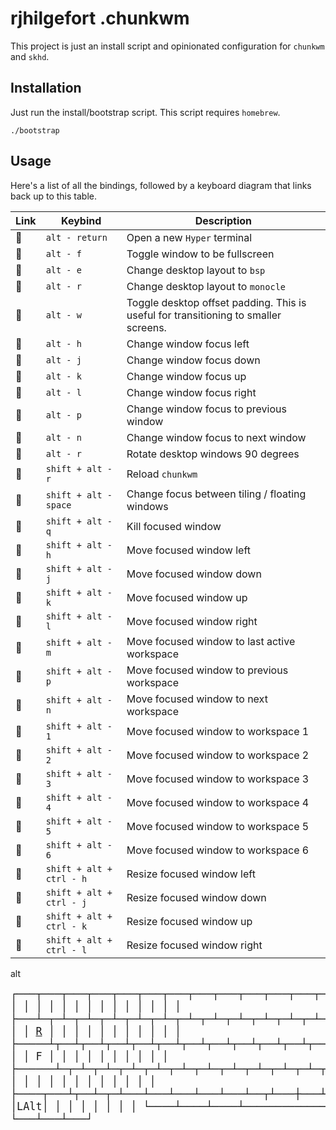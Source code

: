 # rjhilgefort .chunkwm 

This project is just an install script and opinionated configuration for `chunkwm` and `skhd`.


## Installation

Just run the install/bootstrap script. This script requires `homebrew`.

```shell
./bootstrap
```

## Usage

Here's a list of all the bindings, followed by a keyboard diagram that links back up to this table.

| Link | Keybind | Description |
| --- | --- | --- |
| <a id="">🔗</a> | `alt - return` | Open a new `Hyper` terminal |
| <a id="">🔗</a> | `alt - f` | Toggle window to be fullscreen |
| <a id="">🔗</a> | `alt - e` | Change desktop layout to `bsp` |
| <a id="">🔗</a> | `alt - r` | Change desktop layout to `monocle` |
| <a id="">🔗</a> | `alt - w` | Toggle desktop offset padding. This is useful for transitioning to smaller screens. |
| <a id="">🔗</a> | `alt - h` | Change window focus left |
| <a id="">🔗</a> | `alt - j` | Change window focus down |
| <a id="">🔗</a> | `alt - k` | Change window focus up |
| <a id="">🔗</a> | `alt - l` | Change window focus right |
| <a id="">🔗</a> | `alt - p` | Change window focus to previous window |
| <a id="">🔗</a> | `alt - n` | Change window focus to next window |
| <a id="">🔗</a> | `alt - r` | Rotate desktop windows 90 degrees |
| <a id="reload">🔗</a> | `shift + alt - r` | Reload `chunkwm` |
| <a id="">🔗</a> | `shift + alt - space` | Change focus between tiling / floating windows |
| <a id="">🔗</a> | `shift + alt - q` | Kill focused window |
| <a id="">🔗</a> | `shift + alt - h` | Move focused window left |
| <a id="">🔗</a> | `shift + alt - j` | Move focused window down |
| <a id="">🔗</a> | `shift + alt - k` | Move focused window up |
| <a id="">🔗</a> | `shift + alt - l` | Move focused window right |
| <a id="">🔗</a> | `shift + alt - m` | Move focused window to last active workspace |
| <a id="">🔗</a> | `shift + alt - p` | Move focused window to previous workspace |
| <a id="">🔗</a> | `shift + alt - n` | Move focused window to next workspace |
| <a id="">🔗</a> | `shift + alt - 1` | Move focused window to workspace 1 |
| <a id="">🔗</a> | `shift + alt - 2` | Move focused window to workspace 2 |
| <a id="">🔗</a> | `shift + alt - 3` | Move focused window to workspace 3 |
| <a id="">🔗</a> | `shift + alt - 4` | Move focused window to workspace 4 |
| <a id="">🔗</a> | `shift + alt - 5` | Move focused window to workspace 5 |
| <a id="">🔗</a> | `shift + alt - 6` | Move focused window to workspace 6 |
| <a id="">🔗</a> | `shift + alt + ctrl - h` | Resize focused window left |
| <a id="">🔗</a> | `shift + alt + ctrl - j` | Resize focused window down |
| <a id="">🔗</a> | `shift + alt + ctrl - k` | Resize focused window up |
| <a id="">🔗</a> | `shift + alt + ctrl - l` | Resize focused window right |


alt
 
<big><pre>
┌───┬───┬───┬───┬───┬───┬───┬───┬───┬───┬───┬───┬───┬───┬───┬───┐
│   │   │   │   │   │   │   │   │   │   │   │   │   │   │   │   │
├───┴─┬─┴─┬─┴─┬─┴─┬─┴─┬─┴─┬─┴─┬─┴─┬─┴─┬─┴─┬─┴─┬─┴─┬─┴─┬─┴───┼───┤
│     │   │   │   │ [R](#reload) │   │   │   │   │   │   │   │   │     │   │
├─────┴┬──┴┬──┴┬──┴┬──┴┬──┴┬──┴┬──┴┬──┴┬──┴┬──┴┬──┴┬──┴─────┼───┤
│      │   │   │   │ F │   │   │   │   │   │   │   │        │   │
├──────┴─┬─┴─┬─┴─┬─┴─┬─┴─┬─┴─┬─┴─┬─┴─┬─┴─┬─┴─┬─┴─┬─┴────┬───┼───┤
│        │   │   │   │   │   │   │   │   │   │   │      │   │   │
├────┬───┴┬──┴─┬─┴───┴───┴───┴───┴───┴──┬┴───┼───┴┬─┬───┼───┼───┤
│    │    │LAlt│                        │    │    │ │   │   │   │
└────┴────┴────┴────────────────────────┴────┴────┘ └───┴───┴───┘
</big></pre>


<!---
```

 
 ┌───┬───┬───┬───┬───┬───┬───┬───┬───┬───┬───┬───┬───┬───┬───┬───┐
 │Esc│ 1 │ 2 │ 3 │ 4 │ 5 │ 6 │ 7 │ 8 │ 9 │ 0 │ - │ = │ \ │ ` │PSc│
 ├───┴─┬─┴─┬─┴─┬─┴─┬─┴─┬─┴─┬─┴─┬─┴─┬─┴─┬─┴─┬─┴─┬─┴─┬─┴─┬─┴───┼───┤
 │ Tab │ Q │ W │ E │ R │ T │ Y │ U │ I │ O │ P │ [ │ ] │Bspc │Del│
 ├─────┴┬──┴┬──┴┬──┴┬──┴┬──┴┬──┴┬──┴┬──┴┬──┴┬──┴┬──┴┬──┴─────┼───┤
 │FnCaps│ A │ S │ D │ F │ G │ H │ J │ K │ L │ ; │ ' │ Enter  │PgU│
 ├──────┴─┬─┴─┬─┴─┬─┴─┬─┴─┬─┴─┬─┴─┬─┴─┬─┴─┬─┴─┬─┴─┬─┴────┬───┼───┤
 │ LShift │ Z │ X │ C │ V │ B │ N │ M │ , │ . │ / │SftCtl│ ↑ │PgD│
 ├────┬───┴┬──┴─┬─┴───┴───┴───┴───┴───┴──┬┴───┼───┴┬─┬───┼───┼───┤
 │LCtl│LGui│LAlt│         Space          │RAlt│FnLk│ │ ← │ ↓ │ → │
 └────┴────┴────┴────────────────────────┴────┴────┘ └───┴───┴───┘
 
```
```
alt
 
 ┌───┬───┬───┬───┬───┬───┬───┬───┬───┬───┬───┬───┬───┬───┬───┬───┐
 │   │   │   │   │   │   │   │   │   │   │   │   │   │   │   │   │
 ├───┴─┬─┴─┬─┴─┬─┴─┬─┴─┬─┴─┬─┴─┬─┴─┬─┴─┬─┴─┬─┴─┬─┴─┬─┴─┬─┴───┼───┤
 │     │   │   │   │   │   │   │   │   │   │   │   │   │     │   │
 ├─────┴┬──┴┬──┴┬──┴┬──┴┬──┴┬──┴┬──┴┬──┴┬──┴┬──┴┬──┴┬──┴─────┼───┤
 │      │   │   │   │ F │   │   │   │   │   │   │   │        │   │
 ├──────┴─┬─┴─┬─┴─┬─┴─┬─┴─┬─┴─┬─┴─┬─┴─┬─┴─┬─┴─┬─┴─┬─┴────┬───┼───┤
 │        │   │   │   │   │   │   │   │   │   │   │      │   │   │
 ├────┬───┴┬──┴─┬─┴───┴───┴───┴───┴───┴──┬┴───┼───┴┬─┬───┼───┼───┤
 │    │    │LAlt│                        │    │    │ │   │   │   │
 └────┴────┴────┴────────────────────────┴────┴────┘ └───┴───┴───┘
 
```
--->